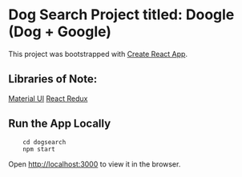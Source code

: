 # Dog Search Project titled: Doogle (Dog + Google)

This project was bootstrapped with [Create React App](https://github.com/facebook/create-react-app).

## Libraries of Note:

 [Material UI](https://mui.com/)
 [React Redux](https://react-redux.js.org/)

## Run the App Locally

```
    cd dogsearch
    npm start
```
Open [http://localhost:3000](http://localhost:3000) to view it in the browser.


